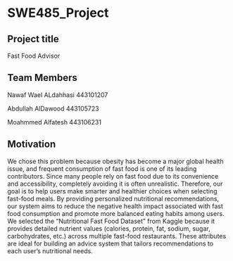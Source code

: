 # SWE485_Project

## Project title
Fast Food Advisor

## Team Members
Nawaf Wael ALdahhasi 443101207

Abdullah AlDawood 443105723

Moahmmed Alfatesh 443106231

## Motivation
We chose this problem because obesity has become a major global health issue, and frequent consumption of fast food is one of its leading contributors. Since many people rely on fast food due to its convenience and accessibility, completely avoiding it is often unrealistic. Therefore, our goal is to help users make smarter and healthier choices when selecting fast-food meals. By providing personalized nutritional recommendations, our system aims to reduce the negative health impact associated with fast food consumption and promote more balanced eating habits among users. We selected the “Nutritional Fast Food Dataset” from Kaggle because it provides detailed nutrient values (calories, protein, fat, sodium, sugar, carbohydrates, etc.) across multiple fast-food restaurants. These attributes are ideal for building an advice system that tailors recommendations to each user’s nutritional needs.
